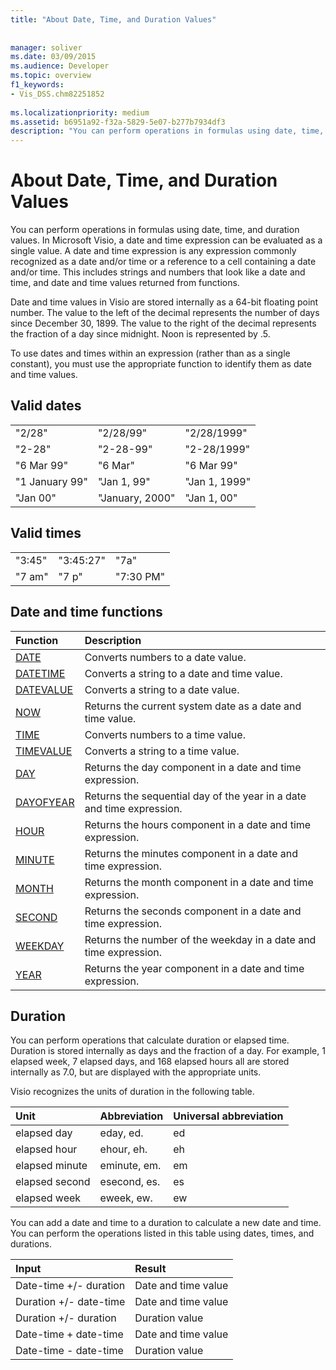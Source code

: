 ```yaml
---
title: "About Date, Time, and Duration Values"
 
 
manager: soliver
ms.date: 03/09/2015
ms.audience: Developer
ms.topic: overview
f1_keywords:
- Vis_DSS.chm82251852
 
ms.localizationpriority: medium
ms.assetid: b6951a92-f32a-5829-5e07-b277b7934df3
description: "You can perform operations in formulas using date, time, and duration values. In Microsoft Visio, a date and time expression can be evaluated as a single value. A date and time expression is any expression commonly recognized as a date and/or time or a reference to a cell containing a date and/or time. This includes strings and numbers that look like a date and time, and date and time values returned from functions."
---
```


# About Date, Time, and Duration Values

You can perform operations in formulas using date, time, and duration values. In Microsoft Visio, a date and time expression can be evaluated as a single value. A date and time expression is any expression commonly recognized as a date and/or time or a reference to a cell containing a date and/or time. This includes strings and numbers that look like a date and time, and date and time values returned from functions.
  
Date and time values in Visio are stored internally as a 64-bit floating point number. The value to the left of the decimal represents the number of days since December 30, 1899. The value to the right of the decimal represents the fraction of a day since midnight. Noon is represented by .5.
  
To use dates and times within an expression (rather than as a single constant), you must use the appropriate function to identify them as date and time values.
  
## Valid dates

||||
|:-----|:-----|:-----|
| "2/28"  <br/> | "2/28/99"  <br/> | "2/28/1999"  <br/> |
| "2-28"  <br/> | "2-28-99"  <br/> | "2-28/1999"  <br/> |
| "6 Mar 99"  <br/> | "6 Mar"  <br/> | "6 Mar 99"  <br/> |
| "1 January 99"  <br/> | "Jan 1, 99"  <br/> | "Jan 1, 1999"  <br/> |
| "Jan 00"  <br/> | "January, 2000"  <br/> | "Jan 1, 00"  <br/> |
   
## Valid times

||||
|:-----|:-----|:-----|
| "3:45"  <br/> | "3:45:27"  <br/> | "7a"  <br/> |
| "7 am"  <br/> | "7 p"  <br/> | "7:30 PM"  <br/> |
   
## Date and time functions

|**Function**|**Description**|
|:-----|:-----|
|[DATE](date-function-visioshapesheet.md) <br/> | Converts numbers to a date value.  <br/> |
|[DATETIME](datetime-function.md) <br/> | Converts a string to a date and time value.  <br/> |
|[DATEVALUE](datevalue-function-visioshapesheet.md) <br/> | Converts a string to a date value.  <br/> |
|[NOW](now-function-visioshapesheet.md) <br/> | Returns the current system date as a date and time value.  <br/> |
|[TIME](time-function-visioshapesheet.md) <br/> | Converts numbers to a time value.  <br/> |
|[TIMEVALUE](timevalue-function-visioshapesheet.md) <br/> | Converts a string to a time value.  <br/> |
|[DAY](day-function-visioshapesheet.md) <br/> | Returns the day component in a date and time expression.  <br/> |
|[DAYOFYEAR](dayofyear-function.md) <br/> | Returns the sequential day of the year in a date and time expression.  <br/> |
|[HOUR](hour-function-visioshapesheet.md) <br/> | Returns the hours component in a date and time expression.  <br/> |
|[MINUTE](minute-function-visioshapesheet.md) <br/> | Returns the minutes component in a date and time expression.  <br/> |
|[MONTH](month-function-visioshapesheet.md) <br/> | Returns the month component in a date and time expression.  <br/> |
|[SECOND](second-function-visioshapesheet.md) <br/> | Returns the seconds component in a date and time expression.  <br/> |
|[WEEKDAY](weekday-function-visioshapesheet.md) <br/> | Returns the number of the weekday in a date and time expression.  <br/> |
|[YEAR](year-function-visioshapesheet.md) <br/> | Returns the year component in a date and time expression.  <br/> |
   
## Duration

You can perform operations that calculate duration or elapsed time. Duration is stored internally as days and the fraction of a day. For example, 1 elapsed week, 7 elapsed days, and 168 elapsed hours all are stored internally as 7.0, but are displayed with the appropriate units.
  
Visio recognizes the units of duration in the following table.
  
|**Unit**|**Abbreviation**|**Universal abbreviation**|
|:-----|:-----|:-----|
| elapsed day  <br/> | eday, ed.  <br/> | ed  <br/> |
| elapsed hour  <br/> | ehour, eh.  <br/> | eh  <br/> |
| elapsed minute  <br/> | eminute, em.  <br/> | em  <br/> |
| elapsed second  <br/> | esecond, es.  <br/> | es  <br/> |
| elapsed week  <br/> | eweek, ew.  <br/> | ew  <br/> |
   
You can add a date and time to a duration to calculate a new date and time. You can perform the operations listed in this table using dates, times, and durations.
  
|**Input**|**Result**|
|:-----|:-----|
| Date-time +/- duration  <br/> | Date and time value  <br/> |
| Duration +/- date-time  <br/> | Date and time value  <br/> |
| Duration +/- duration  <br/> | Duration value  <br/> |
| Date-time + date-time  <br/> | Date and time value  <br/> |
| Date-time - date-time  <br/> | Duration value  <br/> |
   

